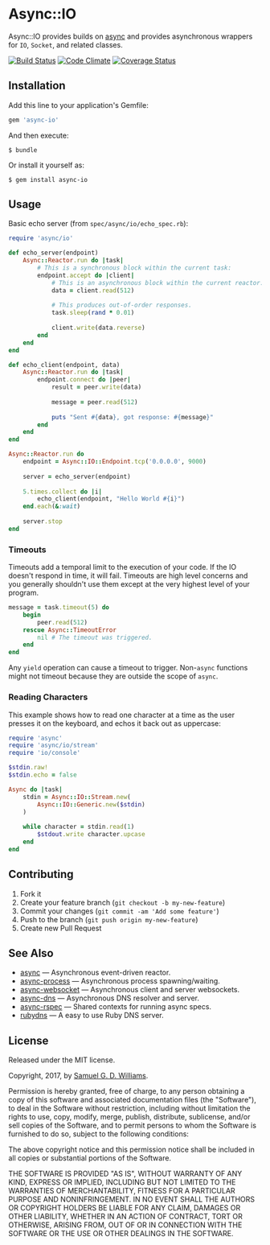 # Async::IO

Async::IO provides builds on [async] and provides asynchronous wrappers for `IO`, `Socket`, and related classes.

[async]: https://github.com/socketry/async

[![Build Status](https://secure.travis-ci.org/socketry/async-io.svg)](http://travis-ci.org/socketry/async-io)
[![Code Climate](https://codeclimate.com/github/socketry/async-io.svg)](https://codeclimate.com/github/socketry/async-io)
[![Coverage Status](https://coveralls.io/repos/socketry/async-io/badge.svg)](https://coveralls.io/r/socketry/async-io)

## Installation

Add this line to your application's Gemfile:

```ruby
gem 'async-io'
```

And then execute:

	$ bundle

Or install it yourself as:

	$ gem install async-io

## Usage

Basic echo server (from `spec/async/io/echo_spec.rb`):

```ruby
require 'async/io'

def echo_server(endpoint)
	Async::Reactor.run do |task|
		# This is a synchronous block within the current task:
		endpoint.accept do |client|
			# This is an asynchronous block within the current reactor:
			data = client.read(512)
			
			# This produces out-of-order responses.
			task.sleep(rand * 0.01)
			
			client.write(data.reverse)
		end
	end
end

def echo_client(endpoint, data)
	Async::Reactor.run do |task|
		endpoint.connect do |peer|
			result = peer.write(data)
			
			message = peer.read(512)
			
			puts "Sent #{data}, got response: #{message}"
		end
	end
end

Async::Reactor.run do
	endpoint = Async::IO::Endpoint.tcp('0.0.0.0', 9000)
	
	server = echo_server(endpoint)
	
	5.times.collect do |i|
		echo_client(endpoint, "Hello World #{i}")
	end.each(&:wait)
	
	server.stop
end
```

### Timeouts

Timeouts add a temporal limit to the execution of your code. If the IO doesn't respond in time, it will fail. Timeouts are high level concerns and you generally shouldn't use them except at the very highest level of your program.

```ruby
message = task.timeout(5) do
	begin
		peer.read(512)
	rescue Async::TimeoutError
		nil # The timeout was triggered.
	end
end
```

Any `yield` operation can cause a timeout to trigger. Non-`async` functions might not timeout because they are outside the scope of `async`.

### Reading Characters

This example shows how to read one character at a time as the user presses it on the keyboard, and echos it back out as uppercase:

```ruby
require 'async'
require 'async/io/stream'
require 'io/console'

$stdin.raw!
$stdin.echo = false

Async do |task|
	stdin = Async::IO::Stream.new(
		Async::IO::Generic.new($stdin)
	)
	
	while character = stdin.read(1)
		$stdout.write character.upcase
	end
end
```

## Contributing

1. Fork it
2. Create your feature branch (`git checkout -b my-new-feature`)
3. Commit your changes (`git commit -am 'Add some feature'`)
4. Push to the branch (`git push origin my-new-feature`)
5. Create new Pull Request

## See Also

- [async](https://github.com/socketry/async) — Asynchronous event-driven reactor.
- [async-process](https://github.com/socketry/async-process) — Asynchronous process spawning/waiting.
- [async-websocket](https://github.com/socketry/async-websocket) — Asynchronous client and server websockets.
- [async-dns](https://github.com/socketry/async-dns) — Asynchronous DNS resolver and server.
- [async-rspec](https://github.com/socketry/async-rspec) — Shared contexts for running async specs.
- [rubydns](https://github.com/ioquatix/rubydns) — A easy to use Ruby DNS server.

## License

Released under the MIT license.

Copyright, 2017, by [Samuel G. D. Williams](http://www.codeotaku.com/samuel-williams).

Permission is hereby granted, free of charge, to any person obtaining a copy
of this software and associated documentation files (the "Software"), to deal
in the Software without restriction, including without limitation the rights
to use, copy, modify, merge, publish, distribute, sublicense, and/or sell
copies of the Software, and to permit persons to whom the Software is
furnished to do so, subject to the following conditions:

The above copyright notice and this permission notice shall be included in
all copies or substantial portions of the Software.

THE SOFTWARE IS PROVIDED "AS IS", WITHOUT WARRANTY OF ANY KIND, EXPRESS OR
IMPLIED, INCLUDING BUT NOT LIMITED TO THE WARRANTIES OF MERCHANTABILITY,
FITNESS FOR A PARTICULAR PURPOSE AND NONINFRINGEMENT. IN NO EVENT SHALL THE
AUTHORS OR COPYRIGHT HOLDERS BE LIABLE FOR ANY CLAIM, DAMAGES OR OTHER
LIABILITY, WHETHER IN AN ACTION OF CONTRACT, TORT OR OTHERWISE, ARISING FROM,
OUT OF OR IN CONNECTION WITH THE SOFTWARE OR THE USE OR OTHER DEALINGS IN
THE SOFTWARE.
